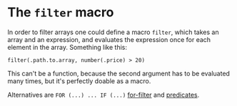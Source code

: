 
# The `filter` macro

In order to filter arrays one could define a macro `filter`, which
takes an array and an expression, and evaluates the expression once
for each element in the array. Something like this:

```
filter(.path.to.array, number(.price) > 20)
```

This can't be a function, because the second argument has to be
evaluated many times, but it's perfectly doable as a macro.

Alternatives are `FOR (...) ... IF (...)` [for-filter](for-filter.md)
and [predicates](predicates.md).